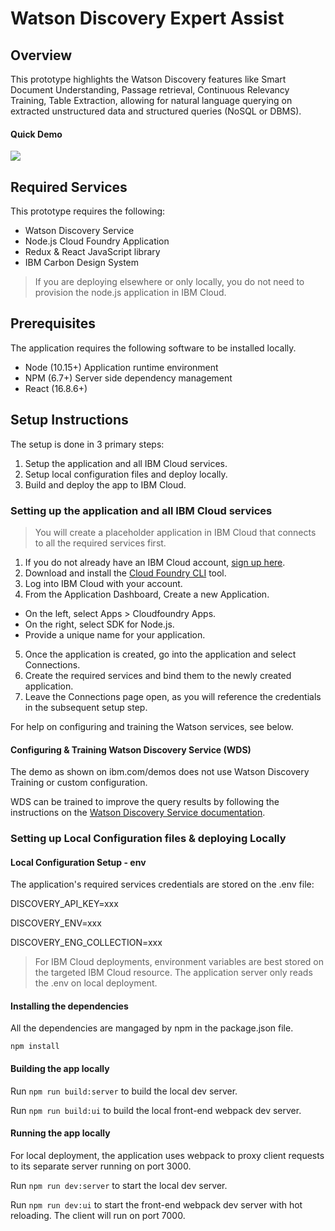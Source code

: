 # Watson Discovery Expert Assist

## Overview

This prototype highlights the Watson Discovery features like Smart Document Understanding, Passage retrieval, Continuous Relevancy Training, Table Extraction, allowing for natural language querying on extracted unstructured data and structured queries (NoSQL or DBMS).

#### Quick Demo

![](./images/1.gif)

## Required Services

This prototype requires the following:

- Watson Discovery Service
- Node.js Cloud Foundry Application
- Redux & React JavaScript library
- IBM Carbon Design System

> If you are deploying elsewhere or only locally, you do not need to provision the node.js application in IBM Cloud.

## Prerequisites

The application requires the following software to be installed locally.

- Node (10.15+) Application runtime environment
- NPM (6.7+) Server side dependency management
- React (16.8.6+)

## Setup Instructions

The setup is done in 3 primary steps:

1. Setup the application and all IBM Cloud services.
2. Setup local configuration files and deploy locally.
3. Build and deploy the app to IBM Cloud.

### Setting up the application and all IBM Cloud services

> You will create a placeholder application in IBM Cloud that connects to all the required services first.

1. If you do not already have an IBM Cloud account, [sign up here](https://console.ng.bluemix.net/registration).
2. Download and install the [Cloud Foundry CLI](https://console.ng.bluemix.net/docs/cli/index.html#cli) tool.
3. Log into IBM Cloud with your account.
4. From the Application Dashboard, Create a new Application.

- On the left, select Apps > Cloudfoundry Apps.
- On the right, select SDK for Node.js.
- Provide a unique name for your application.

5. Once the application is created, go into the application and select Connections.
6. Create the required services and bind them to the newly created application.
7. Leave the Connections page open, as you will reference the credentials in the subsequent setup step.

For help on configuring and training the Watson services, see below.

#### Configuring & Training Watson Discovery Service (WDS)

The demo as shown on ibm.com/demos does not use Watson Discovery Training or custom configuration.

WDS can be trained to improve the query results by following the instructions on the [Watson Discovery Service documentation](https://console.bluemix.net/docs/services/discovery/train-tooling.html#improving-result-relevance-with-the-tooling).

### Setting up Local Configuration files & deploying Locally

#### Local Configuration Setup - env

The application's required services credentials are stored on the .env file:

DISCOVERY_API_KEY=xxx

DISCOVERY_ENV=xxx

DISCOVERY_ENG_COLLECTION=xxx

> For IBM Cloud deployments, environment variables are best stored on the targeted IBM Cloud resource. The application server only reads the .env on local deployment.

#### Installing the dependencies

All the dependencies are mangaged by npm in the package.json file.

`npm install`

#### Building the app locally

Run `npm run build:server` to build the local dev server.

Run `npm run build:ui` to build the local front-end webpack dev server.

#### Running the app locally

For local deployment, the application uses webpack to proxy client requests to its separate server running on port 3000.

Run `npm run dev:server` to start the local dev server.

Run `npm run dev:ui` to start the front-end webpack dev server with hot reloading. The client will run on port 7000.
